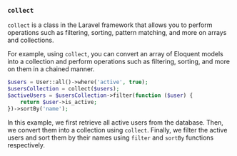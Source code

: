 ### `collect`

`collect` is a class in the Laravel framework that allows you to perform operations such as filtering, sorting, pattern matching, and more on arrays and collections.

For example, using `collect`, you can convert an array of Eloquent models into a collection and perform operations such as filtering, sorting, and more on them in a chained manner.

```php
$users = User::all()->where('active', true);
$usersCollection = collect($users);
$activeUsers = $usersCollection->filter(function ($user) {
    return $user->is_active;
})->sortBy('name');
```

In this example, we first retrieve all active users from the database. Then, we convert them into a collection using `collect`. Finally, we filter the active users and sort them by their names using `filter` and `sortBy` functions respectively.
